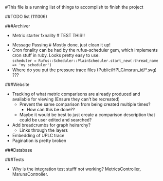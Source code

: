 #This file is a running list of things to accomplish to finish the project

##TODO list (111006)

###Archiver
-	Metric starter fxnality  # TEST THIS!!
*	Message Passing # Mostly done, just clean it up!
* Cron fxnality can be had by the rufus-scheduler gem, which implements cron stuff in ruby.  Looks pretty easy to use.  
		`scheduler = Rufus::Scheduler::PlainScheduler.start_new(:thread_name => 'my scheduler')`
* Where do you put the pressure trace files (Public/HPLC/msrun\_id/\*.svg) ??? 

###Website
  - Tracking of what metric comparisons are already produced and available for viewing (Ensure they can't be recreated)
    - Prevent the same comparison from being created multiple times?
      - How can this be done??
    - Maybe it would be best to just create a comparison description that could be user edited and searched?
  - Add breadcrumbs for graph heirarchy?
    - Links through the layers
  - Embedding of UPLC trace
  - Pagination is pretty broken

###Database

###Tests
* Why is the integration test stufff not working? MetricsController,
  MsrunsController.
